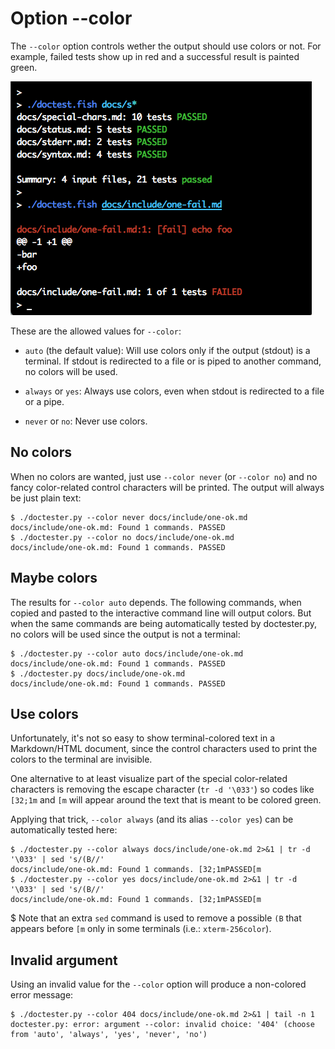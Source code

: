# Option --color

The `--color` option controls wether the output should use colors or not. For example, failed tests show up in red and a successful result is painted green.

![](../include/colors.png)

These are the allowed values for `--color`:

- `auto` (the default value): Will use colors only if the output (stdout) is a terminal. If stdout is redirected to a file or is piped to another command, no colors will be used.

- `always` or `yes`: Always use colors, even when stdout is redirected to a file or a pipe.

- `never` or `no`: Never use colors.

## No colors

When no colors are wanted, just use `--color never` (or `--color no`) and no fancy color-related control characters will be printed. The output will always be just plain text:

    $ ./doctester.py --color never docs/include/one-ok.md
    docs/include/one-ok.md: Found 1 commands. PASSED
    $ ./doctester.py --color no docs/include/one-ok.md
    docs/include/one-ok.md: Found 1 commands. PASSED

## Maybe colors

The results for `--color auto` depends. The following commands, when copied and pasted to the interactive command line will output colors. But when the same commands are being automatically tested by doctester.py, no colors will be used since the output is not a terminal:

    $ ./doctester.py --color auto docs/include/one-ok.md
    docs/include/one-ok.md: Found 1 commands. PASSED
    $ ./doctester.py docs/include/one-ok.md
    docs/include/one-ok.md: Found 1 commands. PASSED

## Use colors

Unfortunately, it's not so easy to show terminal-colored text in a Markdown/HTML document, since the control characters used to print the colors to the terminal are invisible.

One alternative to at least visualize part of the special color-related characters is removing the escape character (`tr -d '\033'`) so codes like `[32;1m` and `[m` will appear around the text that is meant to be colored green.

Applying that trick, `--color always` (and its alias `--color yes`) can be automatically tested here:

    $ ./doctester.py --color always docs/include/one-ok.md 2>&1 | tr -d '\033' | sed 's/(B//'
    docs/include/one-ok.md: Found 1 commands. [32;1mPASSED[m
    $ ./doctester.py --color yes docs/include/one-ok.md 2>&1 | tr -d '\033' | sed 's/(B//'
    docs/include/one-ok.md: Found 1 commands. [32;1mPASSED[m

$ Note that an extra `sed` command is used to remove a possible `(B` that appears before `[m` only in some terminals (i.e.: `xterm-256color`).

## Invalid argument

Using an invalid value for the `--color` option will produce a non-colored error message:

    $ ./doctester.py --color 404 docs/include/one-ok.md 2>&1 | tail -n 1
    doctester.py: error: argument --color: invalid choice: '404' (choose from 'auto', 'always', 'yes', 'never', 'no')
